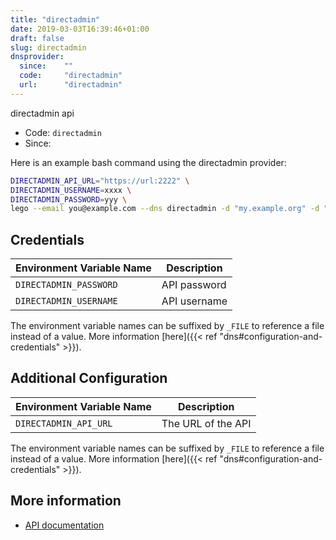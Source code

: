 ```yaml
---
title: "directadmin"
date: 2019-03-03T16:39:46+01:00
draft: false
slug: directadmin
dnsprovider:
  since:    ""
  code:     "directadmin"
  url:      "directadmin"
---
```


<!-- THIS DOCUMENTATION IS AUTO-GENERATED. PLEASE DO NOT EDIT. -->
<!-- providers/dns/directadmin/directadmin.toml -->
<!-- THIS DOCUMENTATION IS AUTO-GENERATED. PLEASE DO NOT EDIT. -->

directadmin api


<!--more-->

- Code: `directadmin`
- Since: 


Here is an example bash command using the directadmin provider:

```bash
DIRECTADMIN_API_URL="https://url:2222" \
DIRECTADMIN_USERNAME=xxxx \
DIRECTADMIN_PASSWORD=yyy \
lego --email you@example.com --dns directadmin -d "my.example.org" -d "*.example.org" run
```




## Credentials

| Environment Variable Name | Description |
|-----------------------|-------------|
| `DIRECTADMIN_PASSWORD` | API password |
| `DIRECTADMIN_USERNAME` | API username |

The environment variable names can be suffixed by `_FILE` to reference a file instead of a value.
More information [here]({{< ref "dns#configuration-and-credentials" >}}).


## Additional Configuration

| Environment Variable Name | Description |
|--------------------------------|-------------|
| `DIRECTADMIN_API_URL` | The URL of the API |

The environment variable names can be suffixed by `_FILE` to reference a file instead of a value.
More information [here]({{< ref "dns#configuration-and-credentials" >}}).




## More information

- [API documentation](https://www.directadmin.com/api.php)

<!-- THIS DOCUMENTATION IS AUTO-GENERATED. PLEASE DO NOT EDIT. -->
<!-- providers/dns/directadmin/directadmin.toml -->
<!-- THIS DOCUMENTATION IS AUTO-GENERATED. PLEASE DO NOT EDIT. -->
